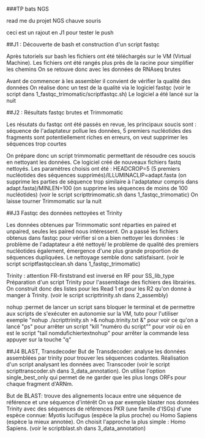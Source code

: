 ###TP bats NGS

read me du projet NGS chauve souris

ceci est un rajout en J1 pour tester le push

##J1 : Découverte de bash et construction d'un script fastqc

  Après tutoriels sur bash les fichiers ont été téléchargés sur le VM (Virtual Machine).
Les fichiers ont été rangés plus près de la racine pour simplifier les chemins
On se retouve donc avec les données de RNAseq brutes

  Avant de commencer à les assembler il convient de vérifier la qualité des données
On réalise donc un test de la qualité via le logiciel fastqc (voir le script dans 1_fastqc_trimomatic/scriptfastqc.sh)
Le logiciel a été lancé sur la nuit

##J2 : Résultats fastqc brutes et Trimmomatic

  Les résutats du fastqc ont été passés en revue, les principaux soucis sont : séquence de l'adaptateur pollue les données, 5 premiers nucléotides des fragments sont potentiellement riches en erreurs, on veut supprimer les séquences trop courtes
  
  On prépare donc un script trimmomatic permettant de résoudre ces soucis en nettoyant les données. Ce logiciel créé de nouveaux fichiers fastq nettoyés. Les paramètres choisis ont été : HEADCROP=5 (5 premiers nucléotides des séquences supprimés)/ILLUMINACLIP=adapt.fasta (on supprime les parties de séquence trop similaire à l'adaptateur compris dans adapt.fasta)/MINLEN=100 (on supprime les séquences de moins de 100 nucléotides) (voir le script scripttrimomatic.sh dans 1_fastqc_trimomatic)
On laisse tourner Trimmomatic sur la nuit

##J3 Fastqc des données nettoyées et Trinity

  Les données obtenues par Trimmomatic sont réparties en paired et unpaired, seules les paired nous intéressent.
On a passé les fichiers obtenus dans fastqc pour vérifier si on a bien nettoyer les données : le problème de l'adaptateur a été nettoyé/ le problème de qualité des premiers nucléotides également, émergence d'une plus grande proportion de séquences dupliquées. Le nettoyage semble donc satisfaisant. (voir le script scriptfastqcclean.sh dans 1_fastqc_trimomatic)

  Trinity : attention FR-firststrand est inversé en RF pour SS_lib_type 
Préparation d'un script Trinity pour l'assemblage des fichiers des librairies. On construit donc des listes pour les Read 1 et pour les R2 qu'on donne à manger à Trinity. (voir le script scripttrinity.sh dans 2_assembly) 

  nohup :permet de lancer un script sans bloquer le terminal et de permettre aux scripts de s'exécuter en autonomie sur la VM,  tuto pour l'utiliser exemple "nohup ./scripttrinity.sh >& nohup.trinity.txt &" pour voir ce qu'on a lancé "ps" pour arrêter un script "kill "numéro du script"" pour voir où en est le script "tail nomdufichiertextnohup" pour arrêter la commande less appuyer sur la touche "q"
  
##J4 BLAST, Transdecoder
But de Transdecoder: analyse les données assemblées par trinity pour trouver les séquences codantes. Réalisation d'un script analysant les données avec Transcoder (voir le script scripttranscoder.sh dans 3_data_annotation). On utilise l'option single_best_only qui permet de ne garder que les plus longs ORFs pour chaque fragment d'ARNm.

But de BLAST: trouve des alignements locaux entre une séquence de référence et une séquence d'intérêt
On va par exemple blaster nos données Trinity avec des séquences de références PKR (une famille d'ISGs) d'une espèce connue: Myotis lucifugus (espèce la plus proche) ou Homo Sapiens (espèce la mieux annotée). On choisit l'approche la plus simple : Homo Sapiens. (voir le scriptblast.sh dans 3_data_annotation)